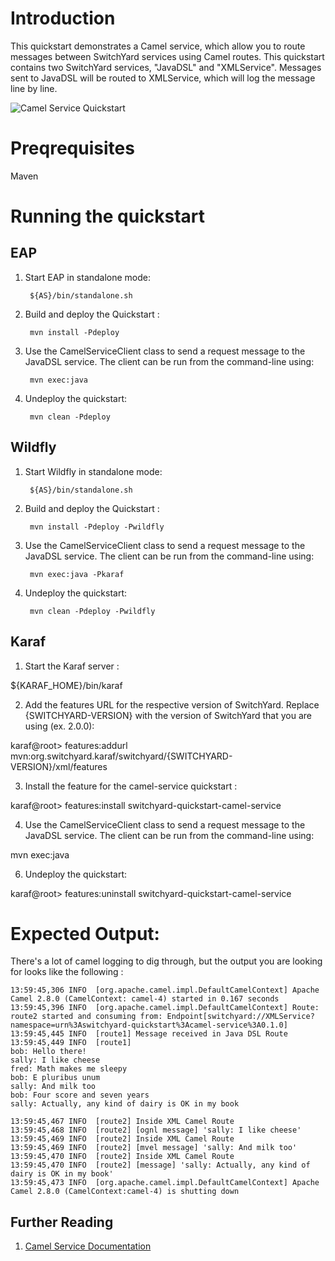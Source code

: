Introduction
============
This quickstart demonstrates a Camel service, which allow you to route messages between SwitchYard 
services using Camel routes.    This quickstart contains two SwitchYard services, "JavaDSL" and 
"XMLService".   Messages sent to JavaDSL will be routed to XMLService, which will log the message
line by line.

![Camel Service Quickstart](https://github.com/jboss-switchyard/quickstarts/raw/master/camel-service/camel-service.jpg)

Preqrequisites 
==============
Maven

Running the quickstart
======================


EAP
----------
1. Start EAP in standalone mode:

        ${AS}/bin/standalone.sh

2. Build and deploy the Quickstart :

        mvn install -Pdeploy

3. Use the CamelServiceClient class to send a request message to the JavaDSL service.  The client can be
   run from the command-line using:

        mvn exec:java

4. Undeploy the quickstart:

        mvn clean -Pdeploy


Wildfly
----------
1. Start Wildfly in standalone mode:

        ${AS}/bin/standalone.sh

2. Build and deploy the Quickstart :

        mvn install -Pdeploy -Pwildfly

3. Use the CamelServiceClient class to send a request message to the JavaDSL service.  The client can be
run from the command-line using:

        mvn exec:java -Pkaraf

4. Undeploy the quickstart:

        mvn clean -Pdeploy -Pwildfly


Karaf
----------
1. Start the Karaf server :

${KARAF_HOME}/bin/karaf

2. Add the features URL for the respective version of SwitchYard.   Replace {SWITCHYARD-VERSION}
with the version of SwitchYard that you are using (ex. 2.0.0): 

karaf@root> features:addurl mvn:org.switchyard.karaf/switchyard/{SWITCHYARD-VERSION}/xml/features

3. Install the feature for the camel-service quickstart :

karaf@root> features:install switchyard-quickstart-camel-service

4. Use the CamelServiceClient class to send a request message to the JavaDSL service.  The client can be
run from the command-line using:

mvn exec:java

6. Undeploy the quickstart:

karaf@root> features:uninstall switchyard-quickstart-camel-service



Expected Output:
================
There's a lot of camel logging to dig through, but the output you are looking
for looks like the following :

```
13:59:45,306 INFO  [org.apache.camel.impl.DefaultCamelContext] Apache Camel 2.8.0 (CamelContext: camel-4) started in 0.167 seconds  
13:59:45,396 INFO  [org.apache.camel.impl.DefaultCamelContext] Route: route2 started and consuming from: Endpoint[switchyard://XMLService?namespace=urn%3Aswitchyard-quickstart%3Acamel-service%3A0.1.0]  
13:59:45,445 INFO  [route1] Message received in Java DSL Route  
13:59:45,449 INFO  [route1]   
bob: Hello there!
sally: I like cheese
fred: Math makes me sleepy
bob: E pluribus unum
sally: And milk too
bob: Four score and seven years
sally: Actually, any kind of dairy is OK in my book
```
  
```
13:59:45,467 INFO  [route2] Inside XML Camel Route
13:59:45,468 INFO  [route2] [ognl message] 'sally: I like cheese'
13:59:45,469 INFO  [route2] Inside XML Camel Route
13:59:45,469 INFO  [route2] [mvel message] 'sally: And milk too'
13:59:45,470 INFO  [route2] Inside XML Camel Route
13:59:45,470 INFO  [route2] [message] 'sally: Actually, any kind of dairy is OK in my book'
13:59:45,473 INFO  [org.apache.camel.impl.DefaultCamelContext] Apache Camel 2.8.0 (CamelContext:camel-4) is shutting down
```


## Further Reading

1. [Camel Service Documentation](https://docs.jboss.org/author/display/SWITCHYARD/Camel)

